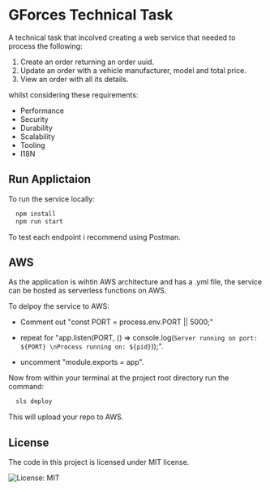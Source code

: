 # GForces Technical Task

A technical task that incolved creating a web service that needed to process the following:

1. Create an order returning an order uuid.
2. Update an order with a vehicle manufacturer, model and total price.
3. View an order with all its details.

whilst considering these requirements:

* Performance
* Security
* Durability
* Scalability
* Tooling
* I18N

## Run Applictaion

To run the service locally:

```bash
  npm install
  npm run start
```
To test each endpoint i recommend using Postman.

## AWS
As the application is wihtin AWS architecture and has a .yml file, the service can be hosted as serverless functions on AWS.

To delpoy the service to AWS:
* Comment out "const PORT = process.env.PORT || 5000;"
* repeat for "app.listen(PORT, () => console.log(`Server running on port: ${PORT} \nProcess running on: ${pid}`));".

* uncomment "module.exports = app".

Now from within your terminal at the project root directory run the command:
```bash
  sls deploy
```
This will upload your repo to AWS.

## License
The code in this project is licensed under MIT license.

![License: MIT](https://img.shields.io/badge/License-MIT-yellow.svg)
